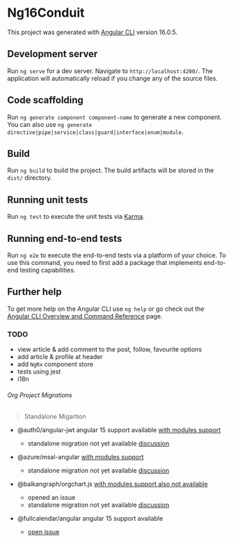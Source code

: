 # Ng16Conduit

This project was generated with [Angular CLI](https://github.com/angular/angular-cli) version 16.0.5.

## Development server

Run `ng serve` for a dev server. Navigate to `http://localhost:4200/`. The application will automatically reload if you change any of the source files.

## Code scaffolding

Run `ng generate component component-name` to generate a new component. You can also use `ng generate directive|pipe|service|class|guard|interface|enum|module`.

## Build

Run `ng build` to build the project. The build artifacts will be stored in the `dist/` directory.

## Running unit tests

Run `ng test` to execute the unit tests via [Karma](https://karma-runner.github.io).

## Running end-to-end tests

Run `ng e2e` to execute the end-to-end tests via a platform of your choice. To use this command, you need to first add a package that implements end-to-end testing capabilities.

## Further help

To get more help on the Angular CLI use `ng help` or go check out the [Angular CLI Overview and Command Reference](https://angular.io/cli) page.


### TODO
- view article & add comment to the post, follow, favourite options
- add article & profile at header 
- add `NgRx` component store
- tests using jest
- i18n



###### Org Project Migrations
> Standalone Migartion
- @auth0/angular-jwt angular 15 support available
    [with modules support](https://github.com/auth0/angular2-jwt/pull/772/files) 
    - standalone migration not yet available [discussion](https://github.com/auth0/angular2-jwt/issues/770#issuecomment-1535894033)

- @azure/msal-angular [with modules support](https://github.com/AzureAD/microsoft-authentication-library-for-js/issues/5988)
    - standalone migration not yet available [discussion](https://github.com/AzureAD/microsoft-authentication-library-for-js/issues/5988)

- @balkangraph/orgchart.js [with modules support also not available](https://github.com/BALKANGraph/OrgChartJS/issues/768) 
    - opened an issue
    - standalone migration not yet available [discussion](https://github.com/BALKANGraph/OrgChartJS/issues/768)

- @fullcalendar/angular angular 15 support available
    - [open issue](https://github.com/fullcalendar/fullcalendar/issues/7395)